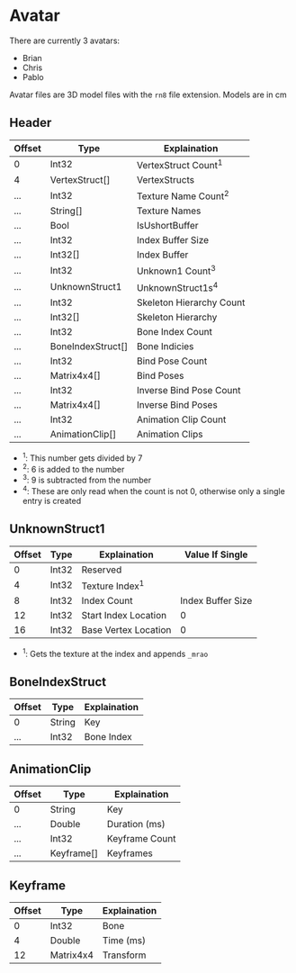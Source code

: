 # Avatar

There are currently 3 avatars:

-   Brian
-   Chris
-   Pablo

Avatar files are 3D model files with the `rn8` file extension. Models are in cm

## Header

| Offset | Type              | Explaination                   |
| ------ | ----------------- | ------------------------------ |
| 0      | Int32             | VertexStruct Count<sup>1</sup> |
| 4      | VertexStruct[]    | VertexStructs                  |
| ...    | Int32             | Texture Name Count<sup>2</sup> |
| ...    | String[]          | Texture Names                  |
| ...    | Bool              | IsUshortBuffer                 |
| ...    | Int32             | Index Buffer Size              |
| ...    | Int32[]           | Index Buffer                   |
| ...    | Int32             | Unknown1 Count<sup>3</sup>     |
| ...    | UnknownStruct1    | UnknownStruct1s<sup>4</sup>    |
| ...    | Int32             | Skeleton Hierarchy Count       |
| ...    | Int32[]           | Skeleton Hierarchy             |
| ...    | Int32             | Bone Index Count               |
| ...    | BoneIndexStruct[] | Bone Indicies                  |
| ...    | Int32             | Bind Pose Count                |
| ...    | Matrix4x4[]       | Bind Poses                     |
| ...    | Int32             | Inverse Bind Pose Count        |
| ...    | Matrix4x4[]       | Inverse Bind Poses             |
| ...    | Int32             | Animation Clip Count           |
| ...    | AnimationClip[]   | Animation Clips                |

-   <sup>1</sup>: This number gets divided by 7
-   <sup>2</sup>: 6 is added to the number
-   <sup>3</sup>: 9 is subtracted from the number
-   <sup>4</sup>: These are only read when the count is not 0, otherwise only a single entry is created

## UnknownStruct1

| Offset | Type  | Explaination              | Value If Single   |
| ------ | ----- | ------------------------- | ----------------- |
| 0      | Int32 | Reserved                  |                   |
| 4      | Int32 | Texture Index<sup>1</sup> |                   |
| 8      | Int32 | Index Count               | Index Buffer Size |
| 12     | Int32 | Start Index Location      | 0                 |
| 16     | Int32 | Base Vertex Location      | 0                 |

-   <sup>1</sup>: Gets the texture at the index and appends `_mrao`

## BoneIndexStruct

| Offset | Type   | Explaination |
| ------ | ------ | ------------ |
| 0      | String | Key          |
| ...    | Int32  | Bone Index   |

## AnimationClip

| Offset | Type       | Explaination   |
| ------ | ---------- | -------------- |
| 0      | String     | Key            |
| ...    | Double     | Duration (ms)  |
| ...    | Int32      | Keyframe Count |
| ...    | Keyframe[] | Keyframes      |

## Keyframe

| Offset | Type      | Explaination |
| ------ | --------- | ------------ |
| 0      | Int32     | Bone         |
| 4      | Double    | Time (ms)    |
| 12     | Matrix4x4 | Transform    |
